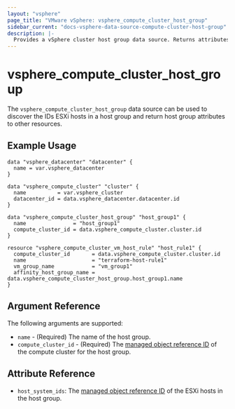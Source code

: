 ```yaml
---
layout: "vsphere"
page_title: "VMware vSphere: vsphere_compute_cluster_host_group"
sidebar_current: "docs-vsphere-data-source-compute-cluster-host-group"
description: |-
  Provides a vSphere cluster host group data source. Returns attributes of a vSphere cluster host group.
---
```


# vsphere\_compute\_cluster\_host\_group

The `vsphere_compute_cluster_host_group` data source can be used to discover
the IDs ESXi hosts in a host group and return host group attributes to other
resources.

## Example Usage

```hcl
data "vsphere_datacenter" "datacenter" {
  name = var.vsphere_datacenter
}

data "vsphere_compute_cluster" "cluster" {
  name          = var.vsphere_cluster
  datacenter_id = data.vsphere_datacenter.datacenter.id
}

data "vsphere_compute_cluster_host_group" "host_group1" {
  name               = "host_group1"
  compute_cluster_id = data.vsphere_compute_cluster.cluster.id
}

resource "vsphere_compute_cluster_vm_host_rule" "host_rule1" {
  compute_cluster_id       = data.vsphere_compute_cluster.cluster.id
  name                     = "terraform-host-rule1"
  vm_group_name            = "vm_group1"
  affinity_host_group_name = data.vsphere_compute_cluster_host_group.host_group1.name
}
```

## Argument Reference

The following arguments are supported:

* `name` - (Required) The name of the host group.
* `compute_cluster_id` - (Required) The [managed object reference ID][docs-about-morefs]
  of the compute cluster for the host group.

[docs-about-morefs]: /docs/providers/vsphere/index.html#use-of-managed-object-references-by-the-vsphere-provider

## Attribute Reference

* `host_system_ids`: The [managed object reference ID][docs-about-morefs] of
  the ESXi hosts in the host group.
